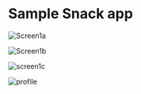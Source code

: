 # Sample Snack app

![Screen1a](https://user-images.githubusercontent.com/99640383/191072085-2cf21fed-fa80-41ad-83a1-3849f5f0426a.png)

![Screen1b](https://user-images.githubusercontent.com/99640383/191072272-3efcd5a1-baf1-4553-9d09-9fd4308680de.png)

![screen1c](https://user-images.githubusercontent.com/99640383/191072284-5782e7e7-ef07-47e3-9bda-a8484251dd25.png)

![profile](https://user-images.githubusercontent.com/99640383/191072174-bb9e4a4a-c6d5-461f-8f79-8dabfd9931e9.png)

